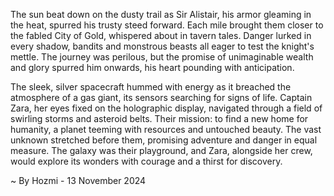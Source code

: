 
The sun beat down on the dusty trail as Sir Alistair, his armor gleaming in the heat, spurred his trusty steed forward. Each mile brought them closer to the fabled City of Gold, whispered about in tavern tales. Danger lurked in every shadow, bandits and monstrous beasts all eager to test the knight's mettle. The journey was perilous, but the promise of unimaginable wealth and glory spurred him onwards, his heart pounding with anticipation.  

The sleek, silver spacecraft hummed with energy as it breached the atmosphere of a gas giant, its sensors searching for signs of life. Captain Zara, her eyes fixed on the holographic display, navigated through a field of swirling storms and asteroid belts. Their mission: to find a new home for humanity, a planet teeming with resources and untouched beauty.  The vast unknown stretched before them, promising adventure and danger in equal measure. The galaxy was their playground, and Zara, alongside her crew, would explore its wonders with courage and a thirst for discovery. 

~ By Hozmi - 13 November 2024

